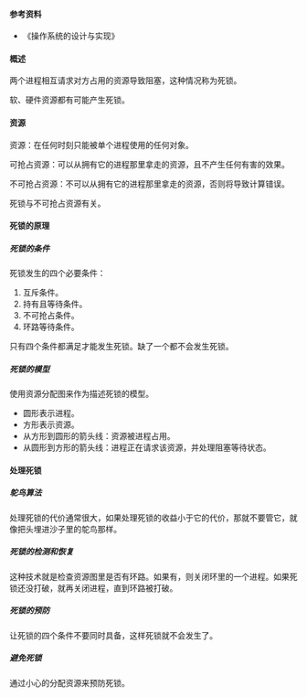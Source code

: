 #### 参考资料

- 《操作系统的设计与实现》

#### 概述

两个进程相互请求对方占用的资源导致阻塞，这种情况称为死锁。

软、硬件资源都有可能产生死锁。

#### 资源

资源：在任何时刻只能被单个进程使用的任何对象。

可抢占资源：可以从拥有它的进程那里拿走的资源，且不产生任何有害的效果。

不可抢占资源：不可以从拥有它的进程那里拿走的资源，否则将导致计算错误。

死锁与不可抢占资源有关。

#### 死锁的原理

##### 死锁的条件

死锁发生的四个必要条件：

1. 互斥条件。
2. 持有且等待条件。
3. 不可抢占条件。
4. 环路等待条件。

只有四个条件都满足才能发生死锁。缺了一个都不会发生死锁。

##### 死锁的模型

使用资源分配图来作为描述死锁的模型。

- 圆形表示进程。
- 方形表示资源。
- 从方形到圆形的箭头线：资源被进程占用。
- 从圆形到方形的箭头线：进程正在请求该资源，并处理阻塞等待状态。

#### 处理死锁

##### 鸵鸟算法

处理死锁的代价通常很大，如果处理死锁的收益小于它的代价，那就不要管它，就像把头埋进沙子里的鸵鸟那样。

##### 死锁的检测和恢复

这种技术就是检查资源图里是否有环路。如果有，则关闭环里的一个进程。如果死锁还没打破，就再关闭进程，直到环路被打破。

##### 死锁的预防

让死锁的四个条件不要同时具备，这样死锁就不会发生了。

##### 避免死锁

通过小心的分配资源来预防死锁。